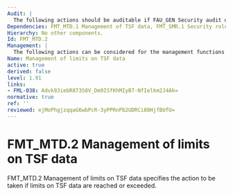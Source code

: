 ```yaml
---
Audit: |
  The following actions should be auditable if FAU_GEN Security audit data generation is included in the PP, PP-Module, functional package or ST: a) basic: All modifications to the limits on TSF data; b) basic: All modifications in the actions to be taken in case of violation of the limits.
Dependencies: FMT_MTD.1 Management of TSF data, FMT_SMR.1 Security roles
Hierarchy: No other components.
Id: FMT_MTD.2
Management: |
  The following actions can be considered for the management functions in FMT: a) managing the group of roles that can interact with the limits on the TSF data.
Name: Management of limits on TSF data
active: true
derived: false
level: 1.91
links:
- FML-038: Advk93iebR873SOV_Dm9ISfKhMIyB7-NfIelkm2J4Ak=
normative: true
ref: ''
reviewed: ejMoPhgjzqqaG6wbPcR-3yPPRnPb2UDRCi80HjfBUfU=
---
```


# FMT_MTD.2 Management of limits on TSF data

FMT_MTD.2 Management of limits on TSF data specifies the action to be taken if limits on TSF data are reached or exceeded.